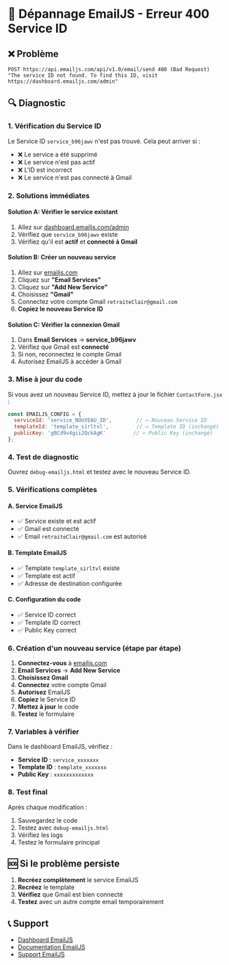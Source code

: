 # 🚨 Dépannage EmailJS - Erreur 400 Service ID

## ❌ Problème
```
POST https://api.emailjs.com/api/v1.0/email/send 400 (Bad Request)
"The service ID not found. To find this ID, visit https://dashboard.emailjs.com/admin"
```

## 🔍 Diagnostic

### 1. **Vérification du Service ID**

Le Service ID `service_b96jawv` n'est pas trouvé. Cela peut arriver si :

- ❌ Le service a été supprimé
- ❌ Le service n'est pas actif
- ❌ L'ID est incorrect
- ❌ Le service n'est pas connecté à Gmail

### 2. **Solutions immédiates**

#### Solution A: Vérifier le service existant
1. Allez sur [dashboard.emailjs.com/admin](https://dashboard.emailjs.com/admin)
2. Vérifiez que `service_b96jawv` existe
3. Vérifiez qu'il est **actif** et **connecté à Gmail**

#### Solution B: Créer un nouveau service
1. Allez sur [emailjs.com](https://emailjs.com)
2. Cliquez sur **"Email Services"**
3. Cliquez sur **"Add New Service"**
4. Choisissez **"Gmail"**
5. Connectez votre compte Gmail `retraiteClair@gmail.com`
6. **Copiez le nouveau Service ID**

#### Solution C: Vérifier la connexion Gmail
1. Dans **Email Services** → **service_b96jawv**
2. Vérifiez que Gmail est **connecté**
3. Si non, reconnectez le compte Gmail
4. Autorisez EmailJS à accéder à Gmail

### 3. **Mise à jour du code**

Si vous avez un nouveau Service ID, mettez à jour le fichier `ContactForm.jsx` :

```javascript
const EMAILJS_CONFIG = {
  serviceId: 'service_NOUVEAU_ID',        // ← Nouveau Service ID
  templateId: 'template_sirltvl',         // ← Template ID (inchangé)
  publicKey: 'gBCd9v4gii2QckAgK'         // ← Public Key (inchangé)
};
```

### 4. **Test de diagnostic**

Ouvrez `debug-emailjs.html` et testez avec le nouveau Service ID.

### 5. **Vérifications complètes**

#### A. **Service EmailJS**
- ✅ Service existe et est actif
- ✅ Gmail est connecté
- ✅ Email `retraiteClair@gmail.com` est autorisé

#### B. **Template EmailJS**
- ✅ Template `template_sirltvl` existe
- ✅ Template est actif
- ✅ Adresse de destination configurée

#### C. **Configuration du code**
- ✅ Service ID correct
- ✅ Template ID correct
- ✅ Public Key correct

### 6. **Création d'un nouveau service (étape par étape)**

1. **Connectez-vous** à [emailjs.com](https://emailjs.com)
2. **Email Services** → **Add New Service**
3. **Choisissez Gmail**
4. **Connectez** votre compte Gmail
5. **Autorisez** EmailJS
6. **Copiez** le Service ID
7. **Mettez à jour** le code
8. **Testez** le formulaire

### 7. **Variables à vérifier**

Dans le dashboard EmailJS, vérifiez :
- **Service ID** : `service_xxxxxxx`
- **Template ID** : `template_xxxxxxx`
- **Public Key** : `xxxxxxxxxxxxx`

### 8. **Test final**

Après chaque modification :
1. Sauvegardez le code
2. Testez avec `debug-emailjs.html`
3. Vérifiez les logs
4. Testez le formulaire principal

## 🆘 Si le problème persiste

1. **Recréez complètement** le service EmailJS
2. **Recréez** le template
3. **Vérifiez** que Gmail est bien connecté
4. **Testez** avec un autre compte email temporairement

## 📞 Support

- [Dashboard EmailJS](https://dashboard.emailjs.com/admin)
- [Documentation EmailJS](https://www.emailjs.com/docs/)
- [Support EmailJS](https://www.emailjs.com/support/)




